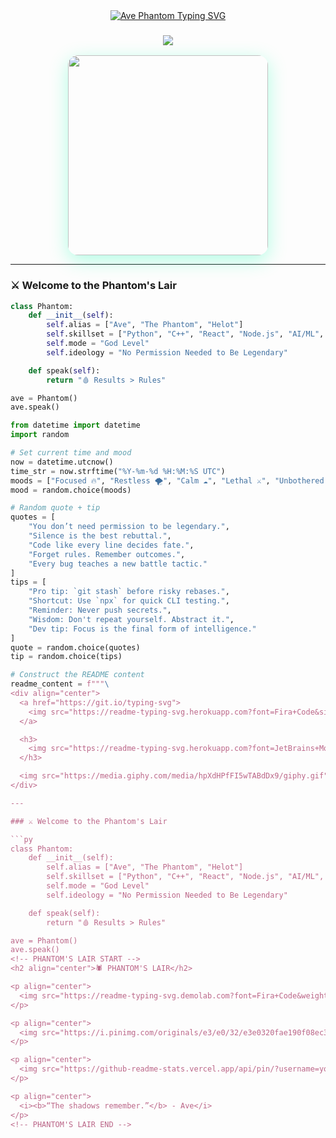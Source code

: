 <div align="center">
  <!-- 🔥 Phantom Entrance -->
  <a href="https://git.io/typing-svg">
    <img src="https://readme-typing-svg.herokuapp.com?font=Fira+Code&size=36&duration=3000&pause=1000&color=00FFAA&center=true&vCenter=true&random=false&width=900&lines=👻+Ave+Helot+%7C+Phantom+Mode+Engaged" alt="Ave Phantom Typing SVG" />
  </a>

  <!-- 🖤 Subtitle -->
  <h3>
    <img src="https://readme-typing-svg.herokuapp.com?font=JetBrains+Mono&weight=700&size=22&duration=3000&pause=1000&color=FFFFFF&center=true&vCenter=true&width=650&lines=Professor.+Phantom.+Prodigy.;Code+Execution+Level:+Lethal.;Dream+in+Python,+Bleed+in+C.">
  </h3>

  <!-- 👾 Animated Phantom Hacker -->
  <img src="https://media.giphy.com/media/hpXdHPfFI5wTABdDx9/giphy.gif" width="320" style="border-radius:16px; box-shadow: 0 8px 30px rgba(0,255,170,0.3);" />
</div>

---

### ⚔️ Welcome to the Phantom's Lair

```py
class Phantom:
    def __init__(self):
        self.alias = ["Ave", "The Phantom", "Helot"]
        self.skillset = ["Python", "C++", "React", "Node.js", "AI/ML", "Cybersecurity"]
        self.mode = "God Level"
        self.ideology = "No Permission Needed to Be Legendary"

    def speak(self):
        return "🩸 Results > Rules"

ave = Phantom()
ave.speak()

from datetime import datetime
import random

# Set current time and mood
now = datetime.utcnow()
time_str = now.strftime("%Y-%m-%d %H:%M:%S UTC")
moods = ["Focused 🔥", "Restless 🌪️", "Calm ☁️", "Lethal ⚔️", "Unbothered 🧊"]
mood = random.choice(moods)

# Random quote + tip
quotes = [
    "You don’t need permission to be legendary.",
    "Silence is the best rebuttal.",
    "Code like every line decides fate.",
    "Forget rules. Remember outcomes.",
    "Every bug teaches a new battle tactic."
]
tips = [
    "Pro tip: `git stash` before risky rebases.",
    "Shortcut: Use `npx` for quick CLI testing.",
    "Reminder: Never push secrets.",
    "Wisdom: Don't repeat yourself. Abstract it.",
    "Dev tip: Focus is the final form of intelligence."
]
quote = random.choice(quotes)
tip = random.choice(tips)

# Construct the README content
readme_content = f"""\
<div align="center">
  <a href="https://git.io/typing-svg">
    <img src="https://readme-typing-svg.herokuapp.com?font=Fira+Code&size=36&duration=3000&pause=1000&color=00FFAA&center=true&vCenter=true&random=false&width=900&lines=👻+Ave+Helot+%7C+Phantom+Mode+Engaged" alt="Ave Phantom Typing SVG" />
  </a>

  <h3>
    <img src="https://readme-typing-svg.herokuapp.com?font=JetBrains+Mono&weight=700&size=22&duration=3000&pause=1000&color=FFFFFF&center=true&vCenter=true&width=650&lines=Professor.+Phantom.+Prodigy.;Code+Execution+Level:+Lethal.;Dream+in+Python,+Bleed+in+C.">
  </h3>

  <img src="https://media.giphy.com/media/hpXdHPfFI5wTABdDx9/giphy.gif" width="320" />
</div>

---

### ⚔️ Welcome to the Phantom's Lair

```py
class Phantom:
    def __init__(self):
        self.alias = ["Ave", "The Phantom", "Helot"]
        self.skillset = ["Python", "C++", "React", "Node.js", "AI/ML", "Cybersecurity"]
        self.mode = "God Level"
        self.ideology = "No Permission Needed to Be Legendary"

    def speak(self):
        return "🩸 Results > Rules"

ave = Phantom()
ave.speak()
<!-- PHANTOM'S LAIR START -->
<h2 align="center">🕷️ PHANTOM'S LAIR</h2>

<p align="center">
  <img src="https://readme-typing-svg.demolab.com?font=Fira+Code&weight=500&size=22&pause=1000&color=FF6B81&center=true&vCenter=true&width=435&lines=Accessing+encrypted+files...;Authentication+complete.;Welcome,+Ave+(Phantom);Loading+%23Project+Obsidian" alt="Typing SVG" />
</p>

<p align="center">
  <img src="https://i.pinimg.com/originals/e3/e0/32/e3e0320fae190f08ec300066221274c2.gif" width="400" />
</p>

<p align="center">
  <img src="https://github-readme-stats.vercel.app/api/pin/?username=your-github-username&repo=obsidian-vault&theme=radical&border_color=FF6B81&title_color=FF6B81" />
</p>

<p align="center">
  <i><b>“The shadows remember.”</b> - Ave</i>
</p>
<!-- PHANTOM'S LAIR END -->
